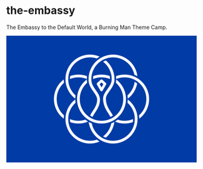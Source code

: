 # the-embassy
The Embassy to the Default World, a Burning Man Theme Camp.

![Embassy Logo](embassy_logo_white_on_blue.svg)
